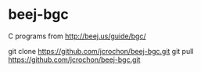# beej-bgc
C programs from http://beej.us/guide/bgc/

git clone https://github.com/jcrochon/beej-bgc.git
git pull https://github.com/jcrochon/beej-bgc.git
